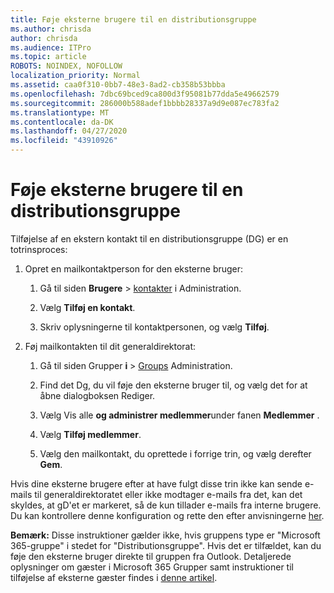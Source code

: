 ```yaml
---
title: Føje eksterne brugere til en distributionsgruppe
ms.author: chrisda
author: chrisda
ms.audience: ITPro
ms.topic: article
ROBOTS: NOINDEX, NOFOLLOW
localization_priority: Normal
ms.assetid: caa0f310-0bb7-48e3-8ad2-cb358b53bbba
ms.openlocfilehash: 7dbc69bced9ca800d3f95081b77dda5e49662579
ms.sourcegitcommit: 286000b588adef1bbbb28337a9d9e087ec783fa2
ms.translationtype: MT
ms.contentlocale: da-DK
ms.lasthandoff: 04/27/2020
ms.locfileid: "43910926"
---
```

# <a name="add-external-users-to-a-distribution-group"></a>Føje eksterne brugere til en distributionsgruppe

Tilføjelse af en ekstern kontakt til en distributionsgruppe (DG) er en totrinsproces:
  
1. Opret en mailkontaktperson for den eksterne bruger:
    
    1. Gå til siden **Brugere** > [kontakter](https://admin.microsoft.com/adminportal/home#/Contact) i Administration. 
    
    2. Vælg **Tilføj en kontakt**.
    
    3. Skriv oplysningerne til kontaktpersonen, og vælg **Tilføj**.
    
2. Føj mailkontakten til dit generaldirektorat:
    
    1. Gå til siden Grupper **i** > [Groups](https://admin.microsoft.com/adminportal/home#/groups) Administration. 
    
    2. Find det Dg, du vil føje den eksterne bruger til, og vælg det for at åbne dialogboksen Rediger.
    
    3. Vælg Vis alle **og administrer medlemmer**under fanen **Medlemmer** . 
    
    4. Vælg **Tilføj medlemmer**.
    
    5. Vælg den mailkontakt, du oprettede i forrige trin, og vælg derefter **Gem**.
    
Hvis dine eksterne brugere efter at have fulgt disse trin ikke kan sende e-mails til generaldirektoratet eller ikke modtager e-mails fra det, kan det skyldes, at gD'et er markeret, så de kun tillader e-mails fra interne brugere. Du kan kontrollere denne konfiguration og rette den efter anvisningerne [her](https://docs.microsoft.com/exchange/mail-flow-best-practices/non-delivery-reports-in-exchange-online/fix-error-code-5-7-133-in-exchange-online).
  
 **Bemærk:** Disse instruktioner gælder ikke, hvis gruppens type er "Microsoft 365-gruppe" i stedet for "Distributionsgruppe". Hvis det er tilfældet, kan du føje den eksterne bruger direkte til gruppen fra Outlook. Detaljerede oplysninger om gæster i Microsoft 365 Grupper samt instruktioner til tilføjelse af eksterne gæster findes i [denne artikel](https://support.office.com/article/Guest-access-in-Office-365-Groups-bfc7a840-868f-4fd6-a390-f347bf51aff6.aspx).
  